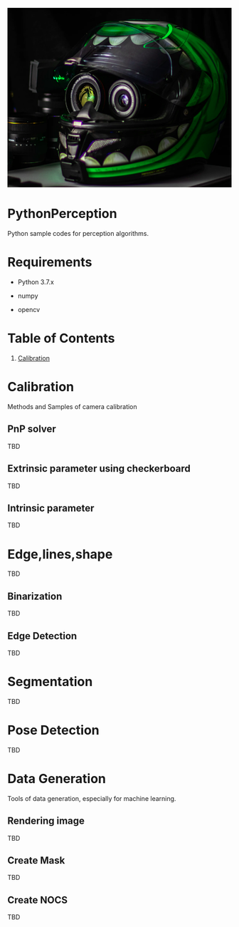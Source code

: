 ![robot_eye](https://github.com/Robonchu/PythonPerception/blob/master/imgs/robot_eye.png "title_image")

# PythonPerception

Python sample codes for perception algorithms.

# Requirements

- Python 3.7.x

- numpy

- opencv

# Table of Contents

1. [Calibration](#calibration)

# Calibration

Methods and Samples of camera calibration

## PnP solver

TBD

## Extrinsic parameter using checkerboard

TBD

## Intrinsic parameter

TBD

# Edge,lines,shape

TBD

## Binarization

TBD

## Edge Detection

TBD

# Segmentation

TBD

# Pose Detection

TBD

# Data Generation

Tools of data generation, especially for machine learning.

## Rendering image

TBD

## Create Mask

TBD

## Create NOCS

TBD







